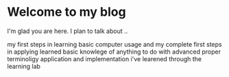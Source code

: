 # Welcome to my blog

I'm glad you are here. I plan to talk about ..

my first steps in learning basic computer usage and my complete first steps in applying learned basic knowlege of anything to do with advanced proper terminoligy application and implementation i've learened through the learning lab 

